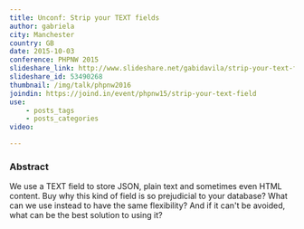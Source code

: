 ```yaml
---
title: Unconf: Strip your TEXT fields
author: gabriela
city: Manchester
country: GB
date: 2015-10-03
conference: PHPNW 2015
slideshare_link: http://www.slideshare.net/gabidavila/strip-your-text-fields-exeter-web-feb2016
slideshare_id: 53490268
thumbnail: /img/talk/phpnw2016
joindin: https://joind.in/event/phpnw15/strip-your-text-field
use:
    - posts_tags
    - posts_categories
video:

---
```


<h3>Abstract</h3>
We use a TEXT field to store JSON, plain text and sometimes even HTML content. Buy why this kind of field is so prejudicial to your database? What can we use instead to have the same flexibility? And if it can't be avoided, what can be the best solution to using it?
